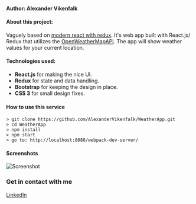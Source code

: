 #### Author: Alexander Vikenfalk

#### About this project: 
Vaguely based on [modern react with redux](https://www.udemy.com/react-redux/learn/v4/overview "modern react with redux"). It's web app built
with React.js/ Redux that utilizes the [OpenWeatherMapAPI](https://openweathermap.org/api/ "Open Weather Map API"). The app will show weather values for your current location.

#### Technologies used: 
* **React.js** for making the nice UI.
* **Redux** for state and data handling.
* **Bootstrap** for keeping the design in place.
* **CSS 3** for small design fixes.

#### How to use this service ####
```
> git clone https://github.com/AlexanderVikenfalk/WeatherApp.git
> cd WeatherApp
> npm install
> npm start
> go to: http://localhost:8080/webpack-dev-server/
```

#### Screenshots ####
![Screenshot](![weatherapp](https://user-images.githubusercontent.com/16190870/36734726-aa468c62-1bd4-11e8-8554-a463c47c99a2.PNG))

### Get in contact with me ###
[LinkedIn](https://de.linkedin.com/in/alexander-vikenfalk-6b993b42)

